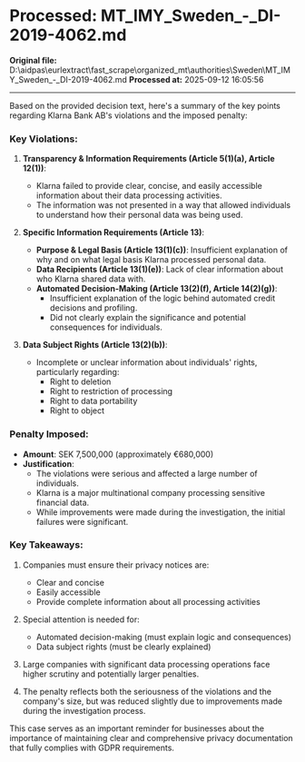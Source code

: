 # Processed: MT_IMY_Sweden_-_DI-2019-4062.md

**Original file:** D:\aidpas\eurlextract\fast_scrape\organized_mt\authorities\Sweden\MT_IMY_Sweden_-_DI-2019-4062.md
**Processed at:** 2025-09-12 16:05:56

---

Based on the provided decision text, here's a summary of the key points regarding Klarna Bank AB's violations and the imposed penalty:

### Key Violations:
1. **Transparency & Information Requirements (Article 5(1)(a), Article 12(1))**:
   - Klarna failed to provide clear, concise, and easily accessible information about their data processing activities.
   - The information was not presented in a way that allowed individuals to understand how their personal data was being used.

2. **Specific Information Requirements (Article 13)**:
   - **Purpose & Legal Basis (Article 13(1)(c))**: Insufficient explanation of why and on what legal basis Klarna processed personal data.
   - **Data Recipients (Article 13(1)(e))**: Lack of clear information about who Klarna shared data with.
   - **Automated Decision-Making (Article 13(2)(f), Article 14(2)(g))**:
     - Insufficient explanation of the logic behind automated credit decisions and profiling.
     - Did not clearly explain the significance and potential consequences for individuals.

3. **Data Subject Rights (Article 13(2)(b))**:
   - Incomplete or unclear information about individuals' rights, particularly regarding:
     - Right to deletion
     - Right to restriction of processing
     - Right to data portability
     - Right to object

### Penalty Imposed:
- **Amount**: SEK 7,500,000 (approximately €680,000)
- **Justification**:
   - The violations were serious and affected a large number of individuals.
   - Klarna is a major multinational company processing sensitive financial data.
   - While improvements were made during the investigation, the initial failures were significant.

### Key Takeaways:
1. Companies must ensure their privacy notices are:
   - Clear and concise
   - Easily accessible
   - Provide complete information about all processing activities

2. Special attention is needed for:
   - Automated decision-making (must explain logic and consequences)
   - Data subject rights (must be clearly explained)

3. Large companies with significant data processing operations face higher scrutiny and potentially larger penalties.

4. The penalty reflects both the seriousness of the violations and the company's size, but was reduced slightly due to improvements made during the investigation process.

This case serves as an important reminder for businesses about the importance of maintaining clear and comprehensive privacy documentation that fully complies with GDPR requirements.